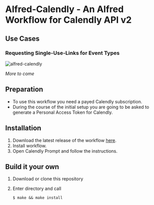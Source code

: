 # Alfred-Calendly - An Alfred Workflow for Calendly API v2

## Use Cases

### Requesting Single-Use-Links for Event Types

![alfred-calendly](single_use_link.gif)

*More to come*

## Preparation

- To use this workflow you need a payed Calendly subscription.
- During the course of the initial setup you are going to be asked to generate a Personal Access Token for Calendly.

## Installation

1. Download the latest release of the workflow [here](https://github.com/sebwarnke/alfred-calendly/releases).
2. Install workflow.
3. Open Calendly Prompt and follow the instructions.

## Build it your own

1. Download or clone this repository

2. Enter directory and call

   ```shell
   $ make && make install
   ```

   